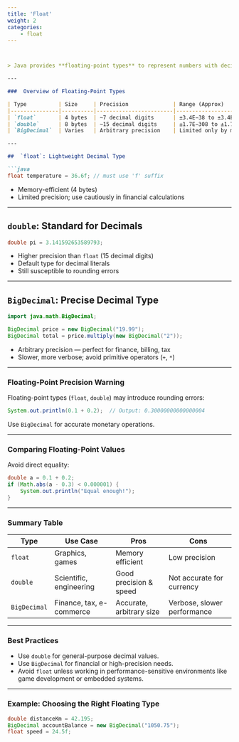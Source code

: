 ```yaml
---
title: 'Float'
weight: 2
categories:
    - float
---
```



````markdown


> Java provides **floating-point types** to represent numbers with decimals. These are critical when working with measurements, scientific calculations, currency, and real-world quantities that aren't whole numbers.

---

###  Overview of Floating-Point Types

| Type          | Size     | Precision              | Range (Approx)                             | Default Value   | Wrapper Class  |
|---------------|----------|------------------------|---------------------------------------------|-----------------|----------------|
| `float`       | 4 bytes  | ~7 decimal digits      | ±3.4E−38 to ±3.4E+38                        | `0.0f`          | `Float`        |
| `double`      | 8 bytes  | ~15 decimal digits     | ±1.7E−308 to ±1.7E+308                      | `0.0d`          | `Double`       |
| `BigDecimal`  | Varies   | Arbitrary precision    | Limited only by memory                      | `BigDecimal.ZERO` | `BigDecimal` |

---

##  `float`: Lightweight Decimal Type

```java
float temperature = 36.6f; // must use 'f' suffix
````

*  Memory-efficient (4 bytes)
*  Limited precision; use cautiously in financial calculations

---

##  `double`: Standard for Decimals

```java
double pi = 3.141592653589793;
```

*  Higher precision than `float` (15 decimal digits)
*  Default type for decimal literals
*  Still susceptible to rounding errors

---

##  `BigDecimal`: Precise Decimal Type

```java
import java.math.BigDecimal;

BigDecimal price = new BigDecimal("19.99");
BigDecimal total = price.multiply(new BigDecimal("2"));
```

*  Arbitrary precision — perfect for finance, billing, tax
*  Slower, more verbose; avoid primitive operators (`+`, `*`)

---

###  Floating-Point Precision Warning

Floating-point types (`float`, `double`) may introduce rounding errors:

```java
System.out.println(0.1 + 0.2);  // Output: 0.30000000000000004
```

Use `BigDecimal` for accurate monetary operations.

---

###  Comparing Floating-Point Values

Avoid direct equality:

```java
double a = 0.1 + 0.2;
if (Math.abs(a - 0.3) < 0.000001) {
    System.out.println("Equal enough!");
}
```

---

###  Summary Table

| Type         | Use Case                 | Pros                     | Cons                        |
| ------------ | ------------------------ | ------------------------ | --------------------------- |
| `float`      | Graphics, games          | Memory efficient         | Low precision               |
| `double`     | Scientific, engineering  | Good precision & speed   | Not accurate for currency   |
| `BigDecimal` | Finance, tax, e-commerce | Accurate, arbitrary size | Verbose, slower performance |

---

### Best Practices

* Use `double` for general-purpose decimal values.
* Use `BigDecimal` for financial or high-precision needs.
* Avoid `float` unless working in performance-sensitive environments like game development or embedded systems.

---

###  Example: Choosing the Right Floating Type

```java
double distanceKm = 42.195;
BigDecimal accountBalance = new BigDecimal("1050.75");
float speed = 24.5f;
```




